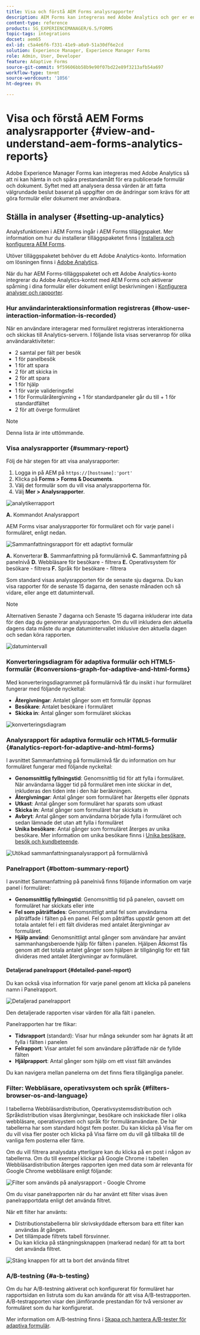 ```yaml
---
title: Visa och förstå AEM Forms analysrapporter
description: AEM Forms kan integreras med Adobe Analytics och ger er en sammanfattning och detaljerad analys av era publicerade adaptiva formulär.
content-type: reference
products: SG_EXPERIENCEMANAGER/6.5/FORMS
topic-tags: integrations
docset: aem65
exl-id: c5a4e6f6-f331-41e9-a0a9-51a30df6e2cd
solution: Experience Manager, Experience Manager Forms
role: Admin, User, Developer
feature: Adaptive Forms
source-git-commit: 9f59606bb58b9e90f07bd22e89f3213afb54a697
workflow-type: tm+mt
source-wordcount: '1056'
ht-degree: 0%

---
```


# Visa och förstå AEM Forms analysrapporter {#view-and-understand-aem-forms-analytics-reports}

Adobe Experience Manager Forms kan integreras med Adobe Analytics så att ni kan hämta in och spåra prestandamått för era publicerade formulär och dokument. Syftet med att analysera dessa värden är att fatta välgrundade beslut baserat på uppgifter om de ändringar som krävs för att göra formulär eller dokument mer användbara.

## Ställa in analyser {#setting-up-analytics}

Analysfunktionen i AEM Forms ingår i AEM Forms tilläggspaket. Mer information om hur du installerar tilläggspaketet finns i [Installera och konfigurera AEM Forms](../../forms/using/installing-configuring-aem-forms-osgi.md).

Utöver tilläggspaketet behöver du ett Adobe Analytics-konto. Information om lösningen finns i [Adobe Analytics](https://www.adobe.com/solutions/digital-analytics.html).

När du har AEM Forms-tilläggspaketet och ett Adobe Analytics-konto integrerar du Adobe Analytics-kontot med AEM Forms och aktiverar spårning i dina formulär eller dokument enligt beskrivningen i [Konfigurera analyser och rapporter](../../forms/using/configure-analytics-forms-documents.md).

### Hur användarinteraktionsinformation registreras {#how-user-interaction-information-is-recorded}

När en användare interagerar med formuläret registreras interaktionerna och skickas till Analytics-servern. I följande lista visas serveranrop för olika användaraktiviteter:

* 2 samtal per fält per besök
* 1 för panelbesök
* 1 för att spara
* 2 för att skicka in
* 2 för att spara
* 1 för hjälp
* 1 för varje valideringsfel
* 1 för Formuläråtergivning + 1 för standardpaneler går du till + 1 för standardfältet
* 2 för att överge formuläret

>[!NOTE]
>
>Denna lista är inte uttömmande.

### Visa analysrapporter {#summary-report}

Följ de här stegen för att visa analysrapporter:

1. Logga in på AEM på `https://[hostname]:'port'`
1. Klicka på **Forms > Forms &amp; Documents**.
1. Välj det formulär som du vill visa analysrapporterna för.
1. Välj **Mer > Analysrapporter**.

![analytikerrapport](assets/analyticsreport.png)

**A.** Kommandot Analysrapport

AEM Forms visar analysrapporter för formuläret och för varje panel i formuläret, enligt nedan.

![Sammanfattningsrapport för ett adaptivt formulär](assets/analyticsdashboard_callout.png)

**A.** Konverterar **B.** Sammanfattning på formulärnivå **C.** Sammanfattning på panelnivå **D.** Webbläsare för besökare - filtrera **E.** Operativsystem för besökare - filtrera **F.** Språk för besökare - filtrera

Som standard visas analysrapporten för de senaste sju dagarna. Du kan visa rapporter för de senaste 15 dagarna, den senaste månaden och så vidare, eller ange ett datumintervall.

>[!NOTE]
>
>Alternativen Senaste 7 dagarna och Senaste 15 dagarna inkluderar inte data för den dag du genererar analysrapporten. Om du vill inkludera den aktuella dagens data måste du ange datumintervallet inklusive den aktuella dagen och sedan köra rapporten.

![datumintervall](assets/date-range.png)

### Konverteringsdiagram för adaptiva formulär och HTML5-formulär {#conversions-graph-for-adaptive-and-html-forms}

Med konverteringsdiagrammet på formulärnivå får du insikt i hur formuläret fungerar med följande nyckeltal:

* **Återgivningar**: Antalet gånger som ett formulär öppnas
* **Besökare**: Antalet besökare i formuläret
* **Skicka in**: Antal gånger som formuläret skickas

![konverteringsdiagram](assets/conversion-graph.png)

### Analysrapport för adaptiva formulär och HTML5-formulär {#analytics-report-for-adaptive-and-html-forms}

I avsnittet Sammanfattning på formulärnivå får du information om hur formuläret fungerar med följande nyckeltal:

* **Genomsnittlig fyllningstid**: Genomsnittlig tid för att fylla i formuläret. När användarna lägger tid på formuläret men inte skickar in det, inkluderas den tiden inte i den här beräkningen.
* **Återgivningar**: Antal gånger som formuläret har återgetts eller öppnats
* **Utkast**: Antal gånger som formuläret har sparats som utkast
* **Skicka in**: Antal gånger som formuläret har skickats in
* **Avbryt**: Antal gånger som användarna började fylla i formuläret och sedan lämnade det utan att fylla i formuläret
* **Unika besökare**: Antal gånger som formuläret återges av unika besökare. Mer information om unika besökare finns i [Unika besökare, besök och kundbeteende](https://helpx.adobe.com/se/analytics/kb/unique-visitors-visitor-behavior.html).

![Utökad sammanfattningsanalysrapport på formulärnivå](assets/analytics-report.png)

### Panelrapport {#bottom-summary-report}

I avsnittet Sammanfattning på panelnivå finns följande information om varje panel i formuläret:

* **Genomsnittlig fyllningstid**: Genomsnittlig tid på panelen, oavsett om formuläret har skickats eller inte
* **Fel som påträffades**: Genomsnittligt antal fel som användarna påträffade i fälten på en panel. Fel som påträffas uppstår genom att det totala antalet fel i ett fält divideras med antalet återgivningar av formuläret.
* **Hjälp använd**: Genomsnittligt antal gånger som användare har använt sammanhangsberoende hjälp för fälten i panelen. Hjälpen Åtkomst fås genom att det totala antalet gånger som hjälpen är tillgänglig för ett fält divideras med antalet återgivningar av formuläret.

#### Detaljerad panelrapport {#detailed-panel-report}

Du kan också visa information för varje panel genom att klicka på panelens namn i Panelrapport.

![Detaljerad panelrapport](assets/panel-report-detailed.png)

Den detaljerade rapporten visar värden för alla fält i panelen.

Panelrapporten har tre flikar:

* **Tidsrapport** (standard): Visar hur många sekunder som har ägnats åt att fylla i fälten i panelen
* **Felrapport**: Visar antalet fel som användare påträffade när de fyllde fälten
* **Hjälprapport**: Antal gånger som hjälp om ett visst fält användes

Du kan navigera mellan panelerna om det finns flera tillgängliga paneler.

### Filter: Webbläsare, operativsystem och språk {#filters-browser-os-and-language}

I tabellerna Webbläsardistribution, Operativsystemsdistribution och Språkdistribution visas återgivningar, besökare och inskickade filer i olika webbläsare, operativsystem och språk för formuläranvändare. De här tabellerna har som standard högst fem poster. Du kan klicka på Visa fler om du vill visa fler poster och klicka på Visa färre om du vill gå tillbaka till de vanliga fem posterna eller färre.

Om du vill filtrera analysdata ytterligare kan du klicka på en post i någon av tabellerna. Om du till exempel klickar på Google Chrome i tabellen Webbläsardistribution återges rapporten igen med data som är relevanta för Google Chrome webbläsare enligt följande:

![Filter som används på analysrapport - Google Chrome &#x200B;](assets/filter-1.png)

Om du visar panelrapporten när du har använt ett filter visas även panelrapportdata enligt det använda filtret.

När ett filter har använts:

* Distributionstabellerna blir skrivskyddade eftersom bara ett filter kan användas åt gången.
* Det tillämpade filtrets tabell försvinner.
* Du kan klicka på stängningsknappen (markerad nedan) för att ta bort det använda filtret.

![Stäng knappen för att ta bort det använda filtret](assets/close-filter.png)

### A/B-testning {#a-b-testing}

Om du har A/B-testning aktiverat och konfigurerat för formuläret har rapportsidan en listruta som du kan använda för att visa A/B-testrapporten. A/B-testrapporten visar den jämförande prestandan för två versioner av formuläret som du har konfigurerat.

Mer information om A/B-testning finns i [Skapa och hantera A/B-tester för adaptiva formulär](../../forms/using/ab-testing-adaptive-forms.md).
